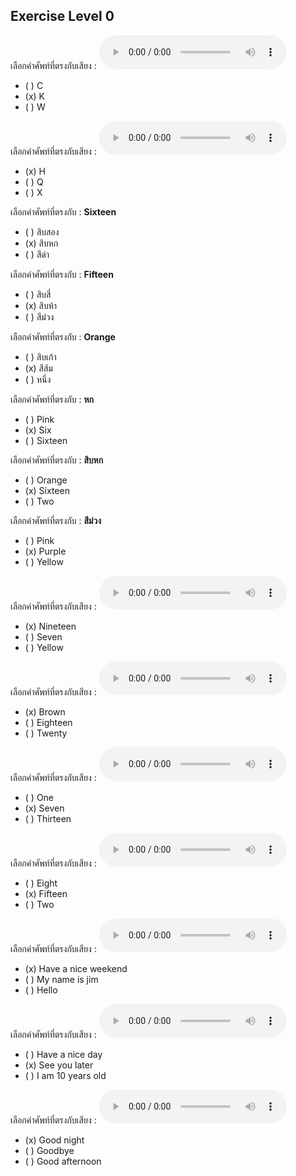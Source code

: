## Exercise Level 0

เลือกคำศัพท์ที่ตรงกับเสียง :  ![](/media/audio/k.mp3) 
 - ( ) C
 - (x) K
 - ( ) W


เลือกคำศัพท์ที่ตรงกับเสียง :  ![](/media/audio/h.mp3) 
 - (x) H
 - ( ) Q
 - ( ) X


 เลือกคำศัพท์ที่ตรงกับ : **Sixteen**
 - ( ) สิบสอง
 - (x) สิบหก
 - ( ) สีดํา

 เลือกคำศัพท์ที่ตรงกับ : **Fifteen**
 - ( ) สิบสี่
 - (x) สิบห้า
 - ( ) สีม่วง

 เลือกคำศัพท์ที่ตรงกับ : **Orange**
 - ( ) สิบเก้า
 - (x) สีส้ม
 - ( ) หนึ่ง

 เลือกคำศัพท์ที่ตรงกับ : **หก**
 - ( ) Pink
 - (x) Six
 - ( ) Sixteen

 เลือกคำศัพท์ที่ตรงกับ : **สิบหก**
 - ( ) Orange
 - (x) Sixteen
 - ( ) Two

 เลือกคำศัพท์ที่ตรงกับ : **สีม่วง**
 - ( ) Pink
 - (x) Purple
 - ( ) Yellow

เลือกคำศัพท์ที่ตรงกับเสียง :  ![](/media/audio/nineteen.mp3) 
 - (x) Nineteen
 - ( ) Seven
 - ( ) Yellow


เลือกคำศัพท์ที่ตรงกับเสียง :  ![](/media/audio/brown.mp3) 
 - (x) Brown
 - ( ) Eighteen
 - ( ) Twenty


เลือกคำศัพท์ที่ตรงกับเสียง :  ![](/media/audio/seven.mp3) 
 - ( ) One
 - (x) Seven
 - ( ) Thirteen


เลือกคำศัพท์ที่ตรงกับเสียง :  ![](/media/audio/fifteen.mp3) 
 - ( ) Eight
 - (x) Fifteen
 - ( ) Two


เลือกคำศัพท์ที่ตรงกับเสียง :  ![](/media/audio/Have&#x20;a&#x20;nice&#x20;weekend.mp3) 
 - (x) Have a nice weekend
 - ( ) My name is jim
 - ( ) Hello


เลือกคำศัพท์ที่ตรงกับเสียง :  ![](/media/audio/See&#x20;you&#x20;later.mp3) 
 - ( ) Have a nice day
 - (x) See you later
 - ( ) I am 10 years old


เลือกคำศัพท์ที่ตรงกับเสียง :  ![](/media/audio/Good&#x20;night.mp3) 
 - (x) Good night
 - ( ) Goodbye
 - ( ) Good afternoon

